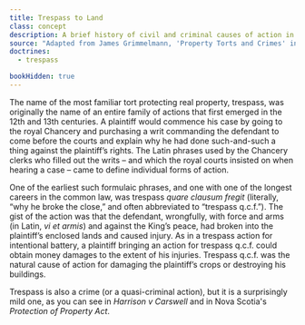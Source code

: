 ```yaml
---
title: Trespass to Land
class: concept
description: A brief history of civil and criminal causes of action in trespass to land.
source: "Adapted from James Grimmelmann, 'Property Torts and Crimes' in Stephen Clowney, James Grimmelmann, Michael Grynberg, Jeremy Sheff, and Rebecca Tushnet, eds., 'Open Source Property' https://opensourceproperty.org"
doctrines:
  - trespass

bookHidden: true
---
```


The name of the most familiar tort protecting real property, trespass, was originally the name of an entire family of actions that first emerged in the 12th and 13th centuries. A plaintiff would commence his case by going to the royal Chancery and purchasing a writ commanding the defendant to come before the courts and explain why he had done such-and-such a thing against the plaintiff’s rights. The Latin phrases used by the Chancery clerks who filled out the writs – and which the royal courts insisted on when hearing a case – came to define individual forms of action.

One of the earliest such formulaic phrases, and one with one of the longest careers in the common law, was trespass *quare clausum fregit* (literally, “why he broke the close,” and often abbreviated to “trespass q.c.f.”). The gist of the action was that the defendant, wrongfully, with force and arms (in Latin, *vi et armis*) and against the King’s peace, had broken into the plaintiff’s enclosed lands and caused injury. As in a trespass action for intentional battery, a plaintiff bringing an action for trespass q.c.f. could obtain money damages to the extent of his injuries. Trespass q.c.f. was the natural cause of action for damaging the plaintiff’s crops or destroying his buildings.

Trespass is also a crime (or a quasi-criminal action), but it is a surprisingly mild one, as you can see in *Harrison v Carswell* and in Nova Scotia's *Protection of Property Act*. 